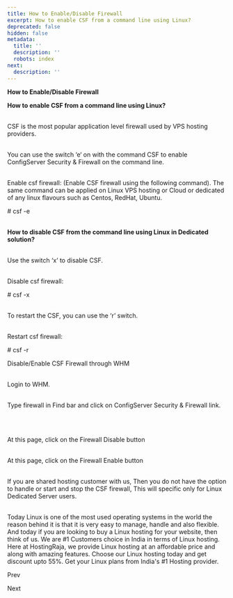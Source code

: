 ```yaml
---
title: How to Enable/Disable Firewall
excerpt: How to enable CSF from a command line using Linux?
deprecated: false
hidden: false
metadata:
  title: ''
  description: ''
  robots: index
next:
  description: ''
---
```


<div itemprop="articleBody">
<span style={{fontSize: "xx-large"}}><strong>How to Enable/Disable Firewall</strong></span>
<p dir="ltr"><span style={{fontSize: "x-large"}}><strong>How to enable CSF from a command line using Linux?</strong></span></p>
<p dir="ltr"><br />CSF is the most popular application level firewall used by VPS hosting providers.</p>
<p dir="ltr"><br />You can use the switch ‘e‘ on with the command CSF to enable ConfigServer Security &amp; Firewall on the command line.</p>
<p dir="ltr"><br />Enable csf firewall: (Enable CSF firewall using the following command). The same command can be applied on  Linux VPS hosting or Cloud or dedicated of any linux flavours such as Centos, RedHat, Ubuntu.</p>
<p dir="ltr"># csf -e</p>
<p dir="ltr"><br /><span style={{fontSize: "x-large"}}><strong>How to disable CSF from the command line using Linux in Dedicated solution?</strong></span></p>
<p dir="ltr"><br />Use the switch ‘x‘ to disable CSF.</p>
<p dir="ltr"><br />Disable csf firewall:</p>
<p dir="ltr"># csf -x</p>
<p dir="ltr"><br />To restart the CSF, you can use the ‘r’ switch.</p>
<p dir="ltr"><br />Restart csf firewall:</p>
<p dir="ltr"># csf -r</p>
<p dir="ltr">Disable/Enable CSF Firewall through WHM</p>
<p dir="ltr"><br />Login to WHM.</p>
<p dir="ltr"><br />Type firewall in Find bar and click on ConfigServer Security &amp; Firewall link.</p>
<p dir="ltr"><br /></p>
<p dir="ltr"><br />At this page, click on the Firewall Disable button</p>
<p dir="ltr"><br />At this page, click on the Firewall Enable  button</p>
<p dir="ltr"><br />If you are shared hosting customer with  us, Then you do not have the option to handle or start and stop the CSF firewall, This will specific only for Linux Dedicated Server users.</p>
<p dir="ltr"><br />Today Linux is one of the most used operating systems in the world the reason behind it is that it is very easy to manage, handle and also flexible. And today if you are looking to buy a Linux hosting for your website, then think of us. We are #1 Customers choice in India in terms of Linux hosting. Here at HostingRaja, we provide Linux hosting at an affordable price and along with amazing features. Choose our Linux hosting today and get discount upto 55%. Get your Linux plans from India's #1 Hosting provider.</p>
<div> </div> </div>

<span class="icon-chevron-left" aria-hidden="true"></span> <span aria-hidden="true">Prev</span> 

<span aria-hidden="true">Next</span> <span class="icon-chevron-right" aria-hidden="true"></span>